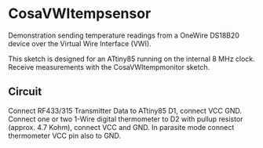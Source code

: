 CosaVWItempsensor
=================
Demonstration sending temperature readings from a OneWire DS18B20
device over the Virtual Wire Interface (VWI). 

This sketch is designed for an ATtiny85 running on the internal 
8 MHz clock. Receive measurements with the CosaVWItempmonitor sketch.

Circuit
-------
Connect RF433/315 Transmitter Data to ATtiny85 D1, connect VCC 
GND. Connect one or two 1-Wire digital thermometer to D2 with pullup
resistor (approx. 4.7 Kohm), connect VCC and GND. In parasite mode connect
thermometer VCC pin also to GND.



